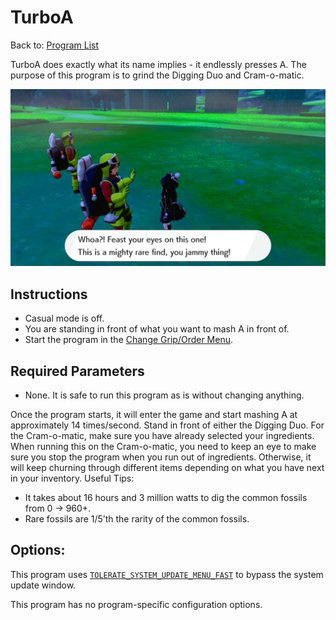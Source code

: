# TurboA

Back to: [Program List](../ProgramList.md)

TurboA does exactly what its name implies - it endlessly presses A. The purpose of this program is to grind the Digging Duo and Cram-o-matic.

<img src="images/TurboA.png" width="800">

## Instructions

-	Casual mode is off.
-	You are standing in front of what you want to mash A in front of.
-	Start the program in the [Change Grip/Order Menu](../Appendix/ChangeGripOrderMenu.md).

## Required Parameters

-	None. It is safe to run this program as is without changing anything.

Once the program starts, it will enter the game and start mashing A at approximately 14 times/second. 
Stand in front of either the Digging Duo. For the Cram-o-matic, make sure you have already selected your ingredients. When running this on the Cram-o-matic, you need to keep an eye to make sure you stop the program when you run out of ingredients. Otherwise, it will keep churning through different items depending on what you have next in your inventory.
Useful Tips:

-	It takes about 16 hours and 3 million watts to dig the common fossils from 0 -> 960+.
-	Rare fossils are 1/5’th the rarity of the common fossils.

## Options:

This program uses [`TOLERATE_SYSTEM_UPDATE_MENU_FAST`](../Appendix/GlobalSettings.md#tolerate-system-update-menu-fast) to bypass the system update window.

This program has no program-specific configuration options.

